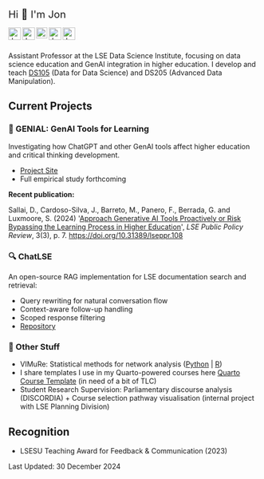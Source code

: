 <span style="font-size:1.45em; font-style: bold">Hi 👋 I'm Jon</span> 

<a href="https://www.lse.ac.uk/DSI/People/Jonathan-Cardoso-Silva">
  <img align="left" alt="Jon's LSE page" width="25px" src="https://upload.wikimedia.org/wikipedia/commons/thumb/5/51/LSE_Logo.svg/319px-LSE_Logo.svg.png" />
</a>

<a href="https://www.linkedin.com/in/jonjoncardoso">
  <img align="left" alt="Jon's LinkedIN" width="25px" src="https://upload.wikimedia.org/wikipedia/commons/thumb/c/ca/LinkedIn_logo_initials.png/240px-LinkedIn_logo_initials.png" />
</a>

<a href="https://scholar.google.co.uk/citations?user=7QrW-s4AAAAJ&hl=en">
  <img align="left" alt="Jon's Gmail" width="22px" src="https://raw.githubusercontent.com/simple-icons/simple-icons/master/icons/googlescholar.svg" />
</a>

<a href="https://www.researchgate.net/profile/Jonathan-Cardoso-Silva">
  <img align="left" alt="Jon's Gmail" width="25px" src="https://upload.wikimedia.org/wikipedia/commons/thumb/5/5e/ResearchGate_icon_SVG.svg/32px-ResearchGate_icon_SVG.svg.png" />
</a>

<a href="mailto:jonathan.car.silva@gmail.com">
  <img align="left" alt="Jon's Gmail" width="25px" src="https://upload.wikimedia.org/wikipedia/commons/thumb/7/7e/Gmail_icon_%282020%29.svg/320px-Gmail_icon_%282020%29.svg.png" />
</a>

<br />
<br />

Assistant Professor at the LSE Data Science Institute, focusing on data science education and GenAI integration in higher education. I develop and teach [DS105](https://lse-dsi.github.io/DS105) (Data for Data Science) and DS205 (Advanced Data Manipulation).

## Current Projects

### 🤖 GENIAL: GenAI Tools for Learning

Investigating how ChatGPT and other GenAI tools affect higher education and critical thinking development.

- [Project Site](http://lse-dsi.github.io/genial)
- Full empirical study forthcoming

**Recent publication:**

Sallai, D., Cardoso-Silva, J., Barreto, M., Panero, F., Berrada, G. and Luxmoore, S. (2024) 
'[Approach Generative AI Tools Proactively or Risk Bypassing the Learning Process in Higher Education](https://doi.org/10.31389/lseppr.108)', 
*LSE Public Policy Review*, 3(3), p. 7. https://doi.org/10.31389/lseppr.108

### 🔍 ChatLSE
An open-source RAG implementation for LSE documentation search and retrieval:
- Query rewriting for natural conversation flow
- Context-aware follow-up handling
- Scoped response filtering
- [Repository](https://github.com/LSE-DSI/chat-lse)

### 🔗 Other Stuff

- VIMuRe: Statistical methods for network analysis ([Python](https://github.com/latentnetworks/vimure-python) | [R](https://github.com/latentnetworks/vimure))
- I share templates I use in my Quarto-powered courses here [Quarto Course Template](https://github.com/jonjoncardoso/quarto-template-for-university-courses) (in need of a bit of TLC)
- Student Research Supervision: Parliamentary discourse analysis (DISCORDIA) + Course selection pathway visualisation (internal project with LSE Planning Division)

## Recognition
- LSESU Teaching Award for Feedback & Communication (2023)

Last Updated: 30 December 2024
